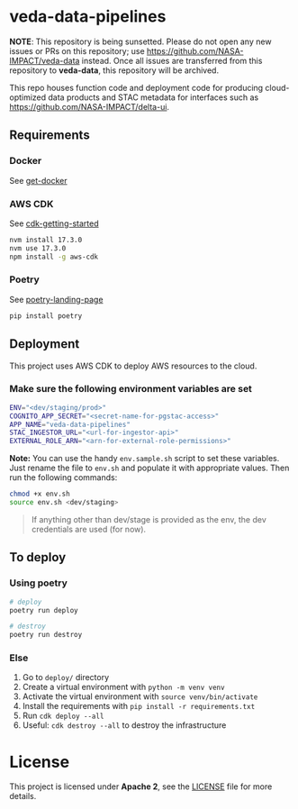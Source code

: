 # veda-data-pipelines

**NOTE**: This repository is being sunsetted.
Please do not open any new issues or PRs on this repository; use <https://github.com/NASA-IMPACT/veda-data> instead.
Once all issues are transferred from this repository to **veda-data**, this repository will be archived.

This repo houses function code and deployment code for producing cloud-optimized
data products and STAC metadata for interfaces such as https://github.com/NASA-IMPACT/delta-ui.

## Requirements

### Docker

See [get-docker](https://docs.docker.com/get-docker/)

### AWS CDK

See [cdk-getting-started](https://docs.aws.amazon.com/cdk/v2/guide/getting_started.html)

```bash
nvm install 17.3.0
nvm use 17.3.0
npm install -g aws-cdk
```

### Poetry

See [poetry-landing-page](https://pypi.org/project/poetry/)

```bash
pip install poetry
```

## Deployment

This project uses AWS CDK to deploy AWS resources to the cloud.

### Make sure the following environment variables are set

```bash
ENV="<dev/staging/prod>"
COGNITO_APP_SECRET="<secret-name-for-pgstac-access>"
APP_NAME="veda-data-pipelines"
STAC_INGESTOR_URL="<url-for-ingestor-api>"
EXTERNAL_ROLE_ARN="<arn-for-external-role-permissions>"
```

**Note:** You can use the handy `env.sample.sh` script to set these variables. Just rename the file to `env.sh` and populate it with appropriate values. Then run the following commands:

```bash
chmod +x env.sh
source env.sh <dev/staging>
```

> If anything other than dev/stage is provided as the env, the dev credentials are used (for now).

## To deploy

### Using poetry

```bash
# deploy
poetry run deploy

# destroy
poetry run destroy
```

### Else

1. Go to `deploy/` directory
2. Create a virtual environment with `python -m venv venv`
3. Activate the virtual environment with `source venv/bin/activate`
4. Install the requirements with `pip install -r requirements.txt`
5. Run `cdk deploy --all`
6. Useful: `cdk destroy --all` to destroy the infrastructure

# License
This project is licensed under **Apache 2**, see the [LICENSE](LICENSE) file for more details.

